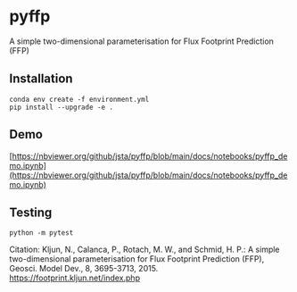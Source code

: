 
# pyffp

A simple two-dimensional parameterisation for Flux Footprint Prediction (FFP)

## Installation

```shell
conda env create -f environment.yml
pip install --upgrade -e .
```

## Demo

[https://nbviewer.org/github/jsta/pyffp/blob/main/docs/notebooks/pyffp_demo.ipynb](https://nbviewer.org/github/jsta/pyffp/blob/main/docs/notebooks/pyffp_demo.ipynb)

## Testing

```shell
python -m pytest
```

Citation: Kljun, N., Calanca, P., Rotach, M. W., and Schmid, H. P.:
A simple two-dimensional parameterisation for Flux Footprint Prediction (FFP), Geosci. Model Dev., 8, 3695-3713, 2015. https://footprint.kljun.net/index.php
